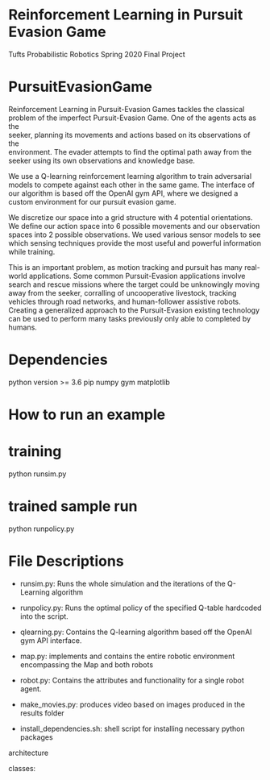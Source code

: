 # Reinforcement Learning in Pursuit Evasion Game
Tufts Probabilistic Robotics Spring 2020 Final Project

# PursuitEvasionGame
Reinforcement Learning in Pursuit-Evasion Games tackles the classical problem of
the imperfect Pursuit-Evasion Game. One of the agents acts as the  
seeker, planning its movements and actions based on its observations of the  
environment. The evader attempts to find the optimal path away from the seeker
using its own observations and knowledge base.  

We use a Q-learning reinforcement learning algorithm to train adversarial models
to compete against each other in the same game.  The interface of our algorithm
is based off the OpenAI gym API, where we designed a custom environment for our
pursuit evasion game.  

We discretize our space into a grid structure with 4 potential orientations.  
We define our action space into 6 possible movements and our observation spaces
into 2 possible observations.  We used various sensor models to see which
sensing techniques provide the most useful and powerful information while training.

This is an important problem, as motion tracking and pursuit has many real-world
applications. Some common Pursuit-Evasion applications involve search and rescue
missions where the target could be unknowingly moving away from the seeker,
corralling of uncooperative livestock, tracking vehicles through road networks,
and human-follower assistive robots. Creating a generalized approach to the
Pursuit-Evasion existing technology can be used to perform many tasks previously
only able to completed by humans.

# Dependencies
python version >= 3.6
pip
numpy
gym
matplotlib


# How to run an example
# training
python runsim.py

# trained sample run
python runpolicy.py


# File Descriptions
* runsim.py: Runs the whole simulation and the iterations of the Q-Learning
  algorithm

* runpolicy.py: Runs the optimal policy of the specified Q-table hardcoded into
  the script.

* qlearning.py: Contains the Q-learning algorithm based off the OpenAI gym API
  interface.

* map.py:
  implements and contains the entire robotic environment encompassing the Map
  and both robots

* robot.py:
  Contains the attributes and functionality for a single robot agent.

* make_movies.py: produces video based on images produced in the results folder

* install_dependencies.sh: shell script for installing necessary python packages

architecture

classes:
